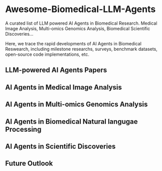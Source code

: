 # Awesome-Biomedical-LLM-Agents
A curated list of LLM powered AI Agents in Biomedical Research. Medical Image Analysis, Multi-omics Genomics Analysis, Biomedical Scientific Discoveries...

Here, we trace the rapid developments of AI Agents in Biomedical Reswearch, including milestone researchs, surveys, benchmark datasets, open-source code implementations, etc.

## LLM-powered AI Agents Papers

## AI Agents in Medical Image Analysis

## AI Agents in Multi-omics Genomics Analysis


## AI Agents in Biomedical Natural langugae Processing


## AI Agents in Scientific Discoveries

## Future Outlook
